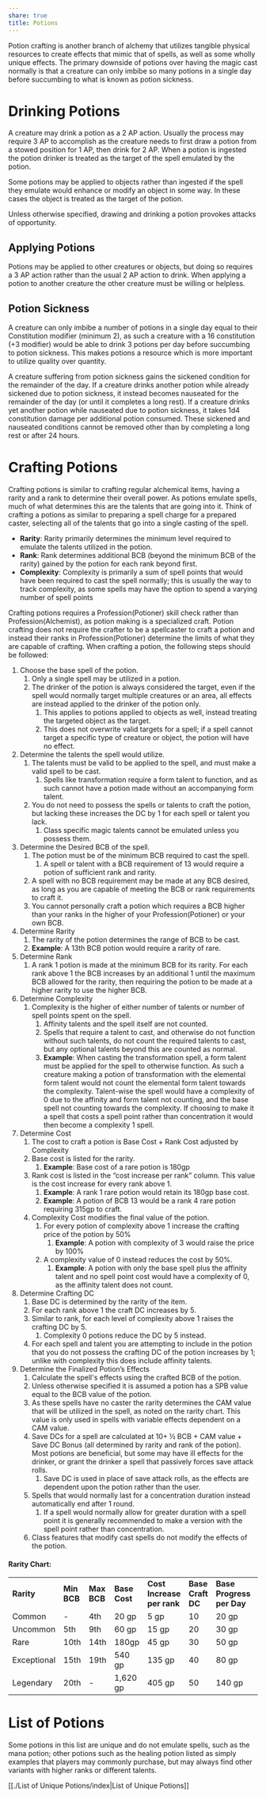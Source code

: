 ```yaml
---
share: true
title: Potions
---
```

Potion crafting is another branch of alchemy that utilizes tangible physical resources to create effects that mimic that of spells, as well as some wholly unique effects. The primary downside of potions over having the magic cast normally is that a creature can only imbibe so many potions in a single day before succumbing to what is known as potion sickness.

# Drinking Potions

A creature may drink a potion as a 2 AP action. Usually the process may require 3 AP to accomplish as the creature needs to first draw a potion from a stowed position for 1 AP, then drink for 2 AP. When a potion is ingested the potion drinker is treated as the target of the spell emulated by the potion.

Some potions may be applied to objects rather than ingested if the spell they emulate would enhance or modify an object in some way. In these cases the object is treated as the target of the potion.

Unless otherwise specified, drawing and drinking a potion provokes attacks of opportunity.

## Applying Potions

Potions may be applied to other creatures or objects, but doing so requires a 3 AP action rather than the usual 2 AP action to drink. When applying a potion to another creature the other creature must be willing or helpless.

## Potion Sickness

A creature can only imbibe a number of potions in a single day equal to their Constitution modifier (minimum 2), as such a creature with a 16 constitution (+3 modifier) would be able to drink 3 potions per day before succumbing to potion sickness. This makes potions a resource which is more important to utilize quality over quantity.

A creature suffering from potion sickness gains the sickened condition for the remainder of the day. If a creature drinks another potion while already sickened due to potion sickness, it instead becomes nauseated for the remainder of the day (or until it completes a long rest). If a creature drinks yet another potion while nauseated due to potion sickness, it takes 1d4 constitution damage per additional potion consumed. These sickened and nauseated conditions cannot be removed other than by completing a long rest or after 24 hours.

# Crafting Potions

Crafting potions is similar to crafting regular alchemical items, having a rarity and a rank to determine their overall power. As potions emulate spells, much of what determines this are the talents that are going into it. Think of crafting a potions as similar to preparing a spell charge for a prepared caster, selecting all of the talents that go into a single casting of the spell.

- **Rarity**: Rarity primarily determines the minimum level required to emulate the talents utilized in the potion.
- **Rank**: Rank determines additional BCB (beyond the minimum BCB of the rarity) gained by the potion for each rank beyond first.
- **Complexity**: Complexity is primarily a sum of spell points that would have been required to cast the spell normally; this is usually the way to track complexity, as some spells may have the option to spend a varying number of spell points

Crafting potions requires a Profession(Potioner) skill check rather than Profession(Alchemist), as potion making is a specialized craft. Potion crafting does not require the crafter to be a spellcaster to craft a potion and instead their ranks in Profession(Potioner) determine the limits of what they are capable of crafting. When crafting a potion, the following steps should be followed:

1. Choose the base spell of the potion.
    1. Only a single spell may be utilized in a potion.
    2. The drinker of the potion is always considered the target, even if the spell would normally target multiple creatures or an area, all effects are instead applied to the drinker of the potion only.
        1. This applies to potions applied to objects as well, instead treating the targeted object as the target.
        2. This does not overwrite valid targets for a spell; if a spell cannot target a specific type of creature or object, the potion will have no effect.
2. Determine the talents the spell would utilize.
    1. The talents must be valid to be applied to the spell, and must make a valid spell to be cast.
        1. Spells like transformation require a form talent to function, and as such cannot have a potion made without an accompanying form talent.
    2. You do not need to possess the spells or talents to craft the potion, but lacking these increases the DC by 1 for each spell or talent you lack.
        1. Class specific magic talents cannot be emulated unless you possess them.
3. Determine the Desired BCB of the spell.
    1. The potion must be of the minimum BCB required to cast the spell.
        1. A spell or talent with a BCB requirement of 13 would require a potion of sufficient rank and rarity.
    2. A spell with no BCB requirement may be made at any BCB desired, as long as you are capable of meeting the BCB or rank requirements to craft it.
    3. You cannot personally craft a potion which requires a BCB higher than your ranks in the higher of your Profession(Potioner) or your own BCB.
4. Determine Rarity
    1. The rarity of the potion determines the range of BCB to be cast.
    2. **Example**: A 13th BCB potion would require a rarity of rare.
5. Determine Rank
    1. A rank 1 potion is made at the minimum BCB for its rarity. For each rank above 1 the BCB increases by an additional 1 until the maximum BCB allowed for the rarity, then requiring the potion to be made at a higher rarity to use the higher BCB.
6. Determine Complexity
    1. Complexity is the higher of either number of talents or number of spell points spent on the spell.
        1. Affinity talents and the spell itself are not counted.
        2. Spells that require a talent to cast, and otherwise do not function without such talents, do not count the required talents to cast, but any optional talents beyond this are counted as normal.
        3. **Example**: When casting the transformation spell, a form talent must be applied for the spell to otherwise function. As such a creature making a potion of transformation with the elemental form talent would not count the elemental form talent towards the complexity. Talent-wise the spell would have a complexity of 0 due to the affinity and form talent not counting, and the base spell not counting towards the complexity. If choosing to make it a spell that costs a spell point rather than concentration it would then become a complexity 1 spell.
7. Determine Cost
    1. The cost to craft a potion is Base Cost + Rank Cost adjusted by Complexity
    2. Base cost is listed for the rarity.
        1. **Example**: Base cost of a rare potion is 180gp
    3. Rank cost is listed in the “cost increase per rank” column. This value is the cost increase for every rank above 1.
        1. **Example**: A rank 1 rare potion would retain its 180gp base cost.
        2. **Example**: A potion of BCB 13 would be a rank 4 rare potion requiring 315gp to craft.
    4. Complexity Cost modifies the final value of the potion.
        1. For every potion of complexity above 1 increase the crafting price of the potion by 50%
            1. **Example**: A potion with complexity of 3 would raise the price by 100%
        2. A complexity value of 0 instead reduces the cost by 50%.
            1. **Example**: A potion with only the base spell plus the affinity talent and no spell point cost would have a complexity of 0, as the affinity talent does not count.
8. Determine Crafting DC
    1. Base DC is determined by the rarity of the item.
    2. For each rank above 1 the craft DC increases by 5.
    3. Similar to rank, for each level of complexity above 1 raises the crafting DC by 5.
        1. Complexity 0 potions reduce the DC by 5 instead.
    4. For each spell and talent you are attempting to include in the potion that you do not possess the crafting DC of the potion increases by 1; unlike with complexity this does include affinity talents.
9. Determine the Finalized Potion’s Effects
    1. Calculate the spell's effects using the crafted BCB of the potion.
    2. Unless otherwise specified it is assumed a potion has a SPB value equal to the BCB value of the potion.
    3. As these spells have no caster the rarity determines the CAM value that will be utilized in the spell, as noted on the rarity chart. This value is only used in spells with variable effects dependent on a CAM value.
    4. Save DCs for a spell are calculated at 10+ ½ BCB + CAM value + Save DC Bonus (all determined by rarity and rank of the potion). Most potions are beneficial, but some may have ill effects for the drinker, or grant the drinker a spell that passively forces save attack rolls.
        1. Save DC is used in place of save attack rolls, as the effects are dependent upon the potion rather than the user.
    5. Spells that would normally last for a concentration duration instead automatically end after 1 round.
        1. If a spell would normally allow for greater duration with a spell point it is generally recommended to make a version with the spell point rather than concentration.
    6. Class features that modify cast spells do not modify the effects of the potion.

#### Rarity Chart:

|   |   |   |   |   |   |   |   |   |
|---|---|---|---|---|---|---|---|---|
|**Rarity**|**Min BCB**|**Max BCB**|**Base Cost**|**Cost Increase per rank**|**Base Craft DC**|**Base Progress per Day**|**Save DC Bonus**|**CAM Value**|
|Common|-|4th|20 gp|5 gp|10|20 gp|+1|2|
|Uncommon|5th|9th|60 gp|15 gp|20|30 gp|+2|4|
|Rare|10th|14th|180gp|45 gp|30|50 gp|+3|6|
|Exceptional|15th|19th|540 gp|135 gp|40|80 gp|+4|8|
|Legendary|20th|-|1,620 gp|405 gp|50|140 gp|+5|10|

# List of Potions

Some potions in this list are unique and do not emulate spells, such as the mana potion; other potions such as the healing potion listed as simply examples that players may commonly purchase, but may always find other variants with higher ranks or different talents.

[[./List of Unique Potions/index|List of Unique Potions]]